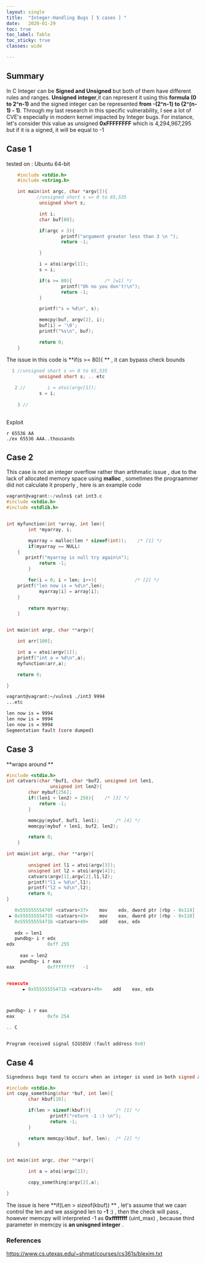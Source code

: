 ```yaml
---
layout: single
title:  "Integer-Handling Bugs [ 5 cases ] "
date:   2020-01-29
toc: true
toc_label: Table
toc_sticky: true
classes: wide

---
```


## Summary

In C Integer can be **Signed and Unsigned**  but both of them have different rules and ranges. **Unsigned integer**,it can represent it using this **formula (0 to 2^n-1)** and the signed integer can be represented **from -(2^n-1) to (2^(n-1) - 1)**. Through my last research in this specific vulnerability, I see a lot of CVE's especially in modern kernel impacted by Integer bugs. For instance, let's consider this value as unsigned **0xFFFFFFFF** which is 4,294,967,295 but if it is a signed, it will be equal to -1

## Case 1 



tested on : Ubuntu 64-bit 

```c
    #include <stdio.h>
    #include <string.h>

    int main(int argc, char *argv[]){
           //unsigned short s => 0 to 65,535
            unsigned short s;

            int i;
            char buf[80];

            if(argc < 3){
                    printf("argument greater less than 3 \n ");
                    return -1;

            }

            i = atoi(argv[1]);
            s = i;

            if(s >= 80){            /* [w1] */
                    printf("Oh no you don't!\n");
                    return -1;
            }

            printf("s = %d\n", s);

            memcpy(buf, argv[2], i);
            buf[i] = '\0';
            printf("%s\n", buf);

            return 0;
    }
```



The issue in this code is  **if(s >= 80){  ** , it can bypass check bounds 



```c
  1 //unsigned short s => 0 to 65,535
            unsigned short s; .. etc
      
   2 //        i = atoi(argv[1]);
            s = i;
            
    3 //
            
```



Exploit 

```
r 65536 AA
./ex 65536 AAA..thousands 
```





## Case 2 



This case is not an integer overflow rather than artihmatic issue , due to the lack of allocated memory space using **malloc** , sometimes the prograammer did not calculate it properly , here is an example code 





```c
vagrant@vagrant:~/vulns$ cat int3.c
#include <stdio.h>
#include <stdlib.h>


int myfunction(int *array, int len){
        int *myarray, i;

        myarray = malloc(len * sizeof(int));    /* [1] */
        if(myarray == NULL)
	{
	   printf("myarray is null try again\n");
            return -1;
        }

        for(i = 0; i < len; i++){              /* [2] */
	printf("len now is = %d\n",len);
    		myarray[i] = array[i];
	}

        return myarray;
    }


int main(int argc, char **argv){

	int arr[100];

	int a = atoi(argv[1]);
	printf("int a = %d\n",a);
	myfunction(arr,a);

	return 0;

}
```



```bash
vagrant@vagrant:~/vulns$ ./int3 9994
...etc

len now is = 9994
len now is = 9994
len now is = 9994
Segmentation fault (core dumped)
```





## Case 3



**wraps around ** 

```c
#include <stdio.h>
int catvars(char *buf1, char *buf2, unsigned int len1,
                unsigned int len2){
        char mybuf[256];
        if((len1 + len2) > 256){    /* [3] */
            return -1;
        }

        memcpy(mybuf, buf1, len1);      /* [4] */
        memcpy(mybuf + len1, buf2, len2);

        return 0;
    }

int main(int argc, char **argv){
  
        unsigned int l1 = atoi(argv[3]);
        unsigned int l2 = atoi(argv[4]);
        catvars(argv[1],argv[2],l1,l2);
        printf("l1 = %d\n",l1);
        printf("l2 = %d\n",l2);
        return 0;
}
```



```c
   0x55555555470f <catvars+37>    mov    edx, dword ptr [rbp - 0x114]
 ► 0x555555554715 <catvars+43>    mov    eax, dword ptr [rbp - 0x118]
   0x55555555471b <catvars+49>    add    eax, edx
   
   edx = len1
   pwndbg> i r edx
edx            0xff	255
    
     eax = len2 
     pwndbg> i r eax
eax            0xffffffff	-1


#execute 
      ► 0x55555555471b <catvars+49>    add    eax, edx



pwndbg> i r eax
eax            0xfe	254

.. C


Program received signal SIGSEGV (fault address 0x0)
```



## Case 4

```c
Signedness bugs tend to occurs when an integer is used in both signed and unisgned contexts., and confusion therefore results. For exaample , 
```



```c
#include <stdio.h>
int copy_something(char *buf, int len){
        char kbuf[10];

        if(len > sizeof(kbuf)){         /* [1] */
                printf("return -1 :) \n");
                return -1;
        }

        return memcpy(kbuf, buf, len);  /* [2] */
    }


int main(int argc, char **argv){

        int a = atoi(argv[1]);

        copy_something(argv[2],a);

}
```



The issue is here **if(Len > sizeof(kbuf)) **  , let's assume that we caan control the len and we assigned len to **-1** :) , then the check will pass , however memcpy will interpreted -1 as **0xffffffff** (uint_max) , because third parameter in memcpy is **an unisgned integer** . 









### References 



https://www.cs.utexas.edu/~shmat/courses/cs361s/blexim.txt

